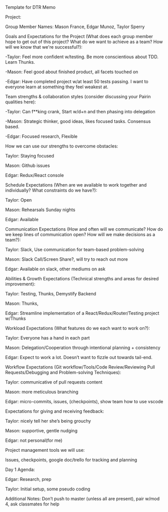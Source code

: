 Template for DTR Memo

Project:

Group Member Names: Mason France, Edgar Munoz, Taylor Sperry

Goals and Expectations for the Project (What does each group member hope to get out of this project? What do we want to achieve as a team? How will we know that we're successful?):

-Taylor: Feel more confident w/testing. Be more conscientious about TDD. Learn Thunks.

-Mason: Feel good about finished product, all facets touched on

-Edgar: Have completed project w/at least 50 tests passing. I want to everyone learn at something they feel weakest at.

Team strengths & collaboration styles (consider discussing your Pairin qualities here):

-Taylor: Can f**king crank, Start w/d+n and then phasing into delegation

-Mason: Strategic thinker, good ideas, likes focused tasks. Consensus based.

-Edgar: Focused research, Flexible

How we can use our strengths to overcome obstacles:

Taylor: Staying focused

Mason: Github issues

Edgar: Redux/React console

Schedule Expectations (When are we available to work together and individually? What constraints do we have?):

Taylor: Open

Mason: Rehearsals Sunday nights

Edgar: Available

Communication Expectations (How and often will we communicate? How do we keep lines of communication open? How will we make decisions as a team?):

Taylor: Slack, Use communication for team-based problem-solving

Mason: Slack Call/Screen Share?, will try to reach out more

Edgar: Available on slack, other mediums on ask

Abilities & Growth Expectations (Technical strengths and areas for desired improvement):

Taylor: Testing, Thunks, Demystify Backend

Mason: Thunks, 

Edgar: Streamline implementation of a React/Redux/Router/Testing project w/Thunks

Workload Expectations (What features do we each want to work on?):

Taylor: Everyone has a hand in each part

Mason: Delegation/Cooperation through intentional planning + consistency

Edgar: Expect to work a lot. Doesn’t want to fizzle out towards tail-end. 

Workflow Expectations (Git workflow/Tools/Code Review/Reviewing Pull Requests/Debugging and Problem-solving Techniques):

Taylor: communicative of pull requests content

Mason: more meticulous branching

Edgar: micro-commits, issues, (checkpoints), show team how to use vscode

Expectations for giving and receiving feedback:

Taylor: nicely tell her she’s being grouchy

Mason: supportive, gentle nudging

Edgar: not personal(for me)

Project management tools we will use:

Issues, checkpoints, google doc/trello for tracking and planning

Day 1 Agenda: 

Edgar: Research, prep

Taylor: Initial setup, some pseudo coding

Additional Notes: Don’t push to master (unless all are present), pair w/mod 4, ask classmates for help
